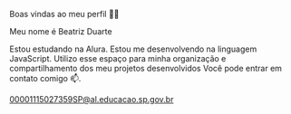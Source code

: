 Boas vindas ao meu perfil 💙💙

Meu nome é Beatriz Duarte

Estou estudando na Alura.
 Estou me desenvolvendo na linguagem JavaScript.
 Utilizo esse espaço para minha organização e compartilhamento dos meu projetos desenvolvidos
Você pode entrar em contato comigo 📫.

00001115027359SP@al.educacao.sp.gov.br 
